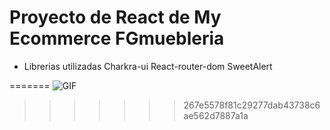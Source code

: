 # Proyecto de React de My Ecommerce FGmuebleria

- Librerias utilizadas
  Charkra-ui
  React-router-dom
  SweetAlert


=======
![GIF](https://github.com/SheilaBellott/preentrega-uno-react/assets/143089899/86ce5585-71ef-41a0-be59-5e65d4788974)
>>>>>>> 267e5578f81c29277dab43738c6ae562d7887a1a
